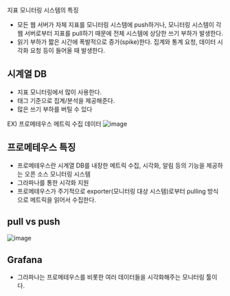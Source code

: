 지표 모니터링 시스템의 특징

- 모든 웹 서버가 자체 지표를 모니터링 시스템에 push하거나, 모니터링 시스템이 각 웹 서버로부터 지표를 pull하기 때문에 전체 시스템에 상당한 쓰기 부하가 발생한다. 
- 읽기 부하가 짧은 시간에 폭발적으로 증가(spike)한다. 집계와 통계 요청, 데이터 시각화 요청 등이 들어올 때 발생한다.

## 시계열 DB
- 지표 모니터링에서 많이 사용한다. 
- 태그 기준으로 집계/분석을 제공해준다.
- 많은 쓰기 부하를 버틸 수 있다

EX) 프로메테우스 메트릭 수집 데이터 
![image](https://github.com/user-attachments/assets/0d756371-5269-48f1-af15-8552b3569543)



## 프로메테우스 특징
- 프로메테우스란 시계열 DB를 내장한 메트릭 수집, 시각화, 알림 등의 기능을 제공하는 오픈 소스 모니터링 시스템
- 그라파나를 통한 시각화 지원
- 프로메테우스가 주기적으로 exporter(모니터링 대상 시스템)로부터 pulling 방식으로 메트릭을 읽어서 수집한다.


## pull vs push 
![image](https://github.com/user-attachments/assets/9fe12a5a-598d-4e51-9735-5249d84bdddc)


## Grafana
- 그라파나는 프로메테우스를 비롯한 여러 데이터들을 시각화해주는 모니터링 툴이다.

